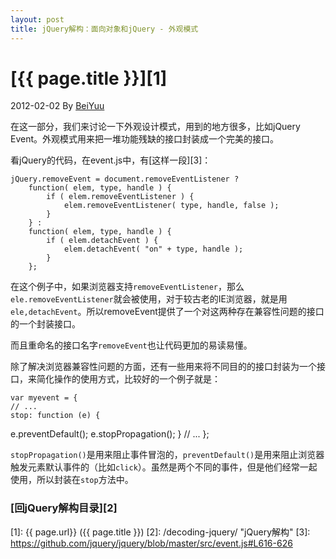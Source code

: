 ```yaml
---
layout: post
title: jQuery解构：面向对象和jQuery - 外观模式
---
```

# [{{ page.title }}][1]
2012-02-02 By [BeiYuu][]

在这一部分，我们来讨论一下外观设计模式，用到的地方很多，比如jQuery Event。外观模式用来把一堆功能残缺的接口封装成一个完美的接口。

看jQuery的代码，在event.js中，有[这样一段][3]：

    jQuery.removeEvent = document.removeEventListener ?
        function( elem, type, handle ) {
            if ( elem.removeEventListener ) {
                elem.removeEventListener( type, handle, false );
            }
        } :
        function( elem, type, handle ) {
            if ( elem.detachEvent ) {
                elem.detachEvent( "on" + type, handle );
            }
        };

在这个例子中，如果浏览器支持`removeEventListener`，那么`ele.removeEventListener`就会被使用，对于较古老的IE浏览器，就是用`ele,detachEvent`。所以removeEvent提供了一个对这两种存在兼容性问题的接口的一个封装接口。

而且重命名的接口名字`removeEvent`也让代码更加的易读易懂。

除了解决浏览器兼容性问题的方面，还有一些用来将不同目的的接口封装为一个接口，来简化操作的使用方式，比较好的一个例子就是：

    var myevent = {
    // ...
    stop: function (e) {
  e.preventDefault();
      e.stopPropagation();
    }
    // ...
    };

`stopPropagation()`是用来阻止事件冒泡的，`preventDefault()`是用来阻止浏览器触发元素默认事件的（比如`click`）。虽然是两个不同的事件，但是他们经常一起使用，所以封装在`stop`方法中。

### [回jQuery解构目录][2]
[BeiYuu]:    http://beiyuu.com  "BeiYuu"
[jQuery]:   http://jquery.com/ "jQuery"
[1]:    {{ page.url}}  ({{ page.title }})
[2]:    /decoding-jquery/ "jQuery解构"
[3]:    https://github.com/jquery/jquery/blob/master/src/event.js#L616-626
